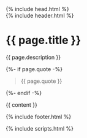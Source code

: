 <!DOCTYPE html>
<html lang="en">
	<!-- Head -->
	{% include head.html %}
	
<body>
	<div id="fh5co-wrapper">
	<div id="fh5co-page">
	<!-- Header -->
	{% include header.html %}
	<!-- Page content -->
	<div class="fh5co-parallax" style="background-image: url({{ "/assets/img/home-image.jpg" | relative_url }});" data-stellar-background-ratio="0.5">
		<div class="overlay"></div>
		<div class="container">
			<div class="row">
				<div class="col-md-8 col-md-offset-2 col-sm-12 col-sm-offset-0 col-xs-12 col-xs-offset-0 text-center fh5co-table">
					<div class="fh5co-intro fh5co-table-cell animate-box">
						<h1 class="text-center">{{ page.title }}</h1>
						<p>{{ page.description }}</p>
					</div>
				</div>
			</div>
		</div>
	</div>
	<!-- end: fh5co-parallax -->
	<!-- end:fh5co-hero -->
	<div id="fh5co-team-section">
		<div class="container">
			<div class="row">
				<div class="col-md-12 col-md-offset-0 animate-box">
					{%- if page.quote -%}
					<blockquote><p>{{ page.quote }}</p></blockquote>
					{%- endif -%}
					<p>{{ content }}</p>
				</div>
			</div>
		</div>
	</div>
	<!-- Footer -->
	{% include footer.html %}
	</div>
	<!-- END fh5co-page -->
	</div>
	<!-- END fh5co-wrapper -->

<!-- Scripts-->
{% include scripts.html %}

</body>
</html>